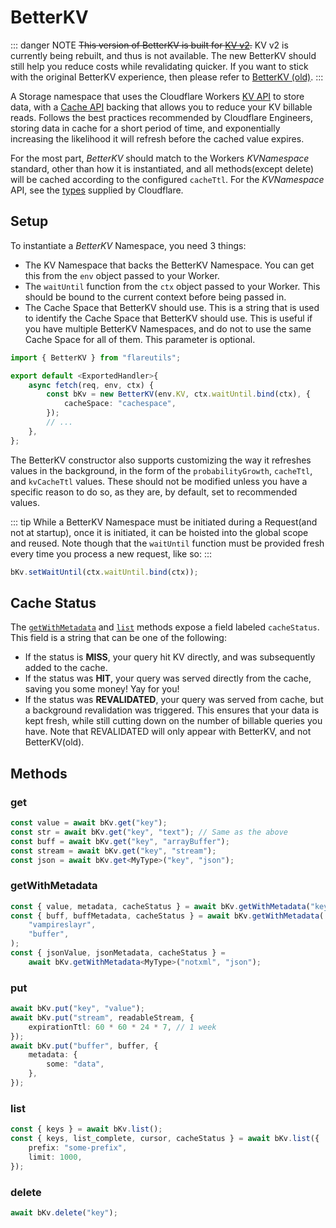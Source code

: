 # BetterKV

::: danger NOTE
~~This version of BetterKV is built for [KV v2](https://blog.cloudflare.com/faster-workers-kv-architecture/).~~ KV v2 is currently being rebuilt, and thus is not available. The new BetterKV should still help you reduce costs while revalidating quicker. If you want to stick with the original BetterKV experience, then please refer to [BetterKV (old)](/betterkv/old).
:::

A Storage namespace that uses the Cloudflare Workers [KV API](https://developers.cloudflare.com/workers/runtime-apis/kv) to store data, with a [Cache API](https://developers.cloudflare.com/workers/runtime-apis/cache) backing that allows you to reduce your KV billable reads. Follows the best practices recommended by Cloudflare Engineers, storing data in cache for a short period of time, and exponentially increasing the likelihood it will refresh before the cached value expires.

For the most part, _BetterKV_ should match to the Workers _KVNamespace_ standard, other than how it is instantiated, and all methods(except delete) will be cached according to the configured `cacheTtl`. For the _KVNamespace_ API, see the [types](https://github.com/cloudflare/workers-types) supplied by Cloudflare.

## Setup

To instantiate a _BetterKV_ Namespace, you need 3 things:

- The KV Namespace that backs the BetterKV Namespace. You can get this from the `env` object passed to your Worker.
- The `waitUntil` function from the `ctx` object passed to your Worker. This should be bound to the current context before being passed in.
- The Cache Space that BetterKV should use. This is a string that is used to identify the Cache Space that BetterKV should use. This is useful if you have multiple BetterKV Namespaces, and do not to use the same Cache Space for all of them. This parameter is optional.

```ts
import { BetterKV } from "flareutils";

export default <ExportedHandler>{
	async fetch(req, env, ctx) {
		const bKv = new BetterKV(env.KV, ctx.waitUntil.bind(ctx), {
			cacheSpace: "cachespace",
		});
		// ...
	},
};
```

The BetterKV constructor also supports customizing the way it refreshes values in the background, in the form of the `probabilityGrowth`, `cacheTtl`, and `kvCacheTtl` values. These should not be modified unless you have a specific reason to do so, as they are, by default, set to recommended values.

::: tip
While a BetterKV Namespace must be initiated during a Request(and not at startup), once it is initiated, it can be hoisted into the global scope and reused. Note though that the `waitUntil` function must be provided fresh every time you process a new request, like so:
:::

```ts
bKv.setWaitUntil(ctx.waitUntil.bind(ctx));
```

## Cache Status

The [`getWithMetadata`](/betterkv/#getwithmetadata) and [`list`](/betterkv/#list) methods expose a field labeled `cacheStatus`. This field is a string that can be one of the following:
- If the status is **MISS**, your query hit KV directly, and was subsequently added to the cache.
- If the status was **HIT**, your query was served directly from the cache, saving you some money! Yay for you!
- If the status was **REVALIDATED**, your query was served from cache, but a background revalidation was triggered. This ensures that your data is kept fresh, while still cutting down on the number of billable queries you have. Note that REVALIDATED will only appear with BetterKV, and not BetterKV(old).

## Methods

### get

```ts
const value = await bKv.get("key");
const str = await bKv.get("key", "text"); // Same as the above
const buff = await bKv.get("key", "arrayBuffer");
const stream = await bKv.get("key", "stream");
const json = await bKv.get<MyType>("key", "json");
```

### getWithMetadata

```ts
const { value, metadata, cacheStatus } = await bKv.getWithMetadata("key");
const { buff, buffMetadata, cacheStatus } = await bKv.getWithMetadata(
	"vampireslayr",
	"buffer",
);
const { jsonValue, jsonMetadata, cacheStatus } =
	await bKv.getWithMetadata<MyType>("notxml", "json");
```

### put

```ts
await bKv.put("key", "value");
await bKv.put("stream", readableStream, {
	expirationTtl: 60 * 60 * 24 * 7, // 1 week
});
await bKv.put("buffer", buffer, {
	metadata: {
		some: "data",
	},
});
```

### list

```ts
const { keys } = await bKv.list();
const { keys, list_complete, cursor, cacheStatus } = await bKv.list({
	prefix: "some-prefix",
	limit: 1000,
});
```

### delete

```ts
await bKv.delete("key");
```

